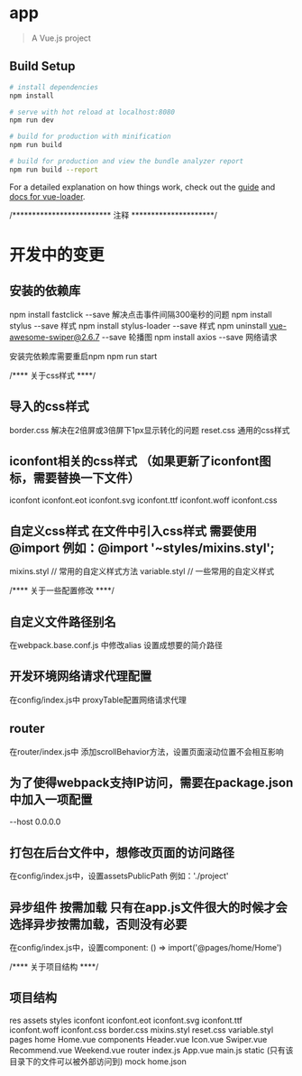# app

> A Vue.js project

## Build Setup

``` bash
# install dependencies
npm install

# serve with hot reload at localhost:8080
npm run dev

# build for production with minification
npm run build

# build for production and view the bundle analyzer report
npm run build --report
```

For a detailed explanation on how things work, check out the [guide](http://vuejs-templates.github.io/webpack/) and [docs for vue-loader](http://vuejs.github.io/vue-loader).


/************************* 注释  *********************/

#  开发中的变更

## 安装的依赖库
npm install fastclick --save   解决点击事件间隔300毫秒的问题
npm install stylus --save      样式
npm install stylus-loader --save  样式
npm uninstall vue-awesome-swiper@2.6.7 --save   轮播图
npm install axios --save       网络请求

安装完依赖库需要重启npm  npm run start

/****  关于css样式  ****/

## 导入的css样式
border.css  解决在2倍屏或3倍屏下1px显示转化的问题
reset.css   通用的css样式

## iconfont相关的css样式  （如果更新了iconfont图标，需要替换一下文件）
iconfont
  iconfont.eot
  iconfont.svg
  iconfont.ttf
  iconfont.woff
iconfont.css

## 自定义css样式  在文件中引入css样式 需要使用 @import   例如：@import '~styles/mixins.styl';
mixins.styl    // 常用的自定义样式方法
variable.styl   // 一些常用的自定义样式

/****  关于一些配置修改  ****/

##  自定义文件路径别名
在webpack.base.conf.js 中修改alias 设置成想要的简介路径

## 开发环境网络请求代理配置
在config/index.js中 proxyTable配置网络请求代理

## router
在router/index.js中 添加scrollBehavior方法，设置页面滚动位置不会相互影响

## 为了使得webpack支持IP访问，需要在package.json中加入一项配置
--host 0.0.0.0

## 打包在后台文件中，想修改页面的访问路径
在config/index.js中，设置assetsPublicPath  例如：'./project'

## 异步组件 按需加载  只有在app.js文件很大的时候才会选择异步按需加载，否则没有必要
在config/index.js中，设置component: () => import('@pages/home/Home')

/****  关于项目结构  ****/

## 项目结构

res
  assets
    styles
      iconfont
        iconfont.eot
        iconfont.svg
        iconfont.ttf
        iconfont.woff
      iconfont.css
      border.css
      mixins.styl
      reset.css
      variable.styl
  pages
    home
      Home.vue
      components
        Header.vue
        Icon.vue
        Swiper.vue
        Recommend.vue
        Weekend.vue
  router
    index.js
  App.vue
  main.js
  static  (只有该目录下的文件可以被外部访问到)
    mock
      home.json


